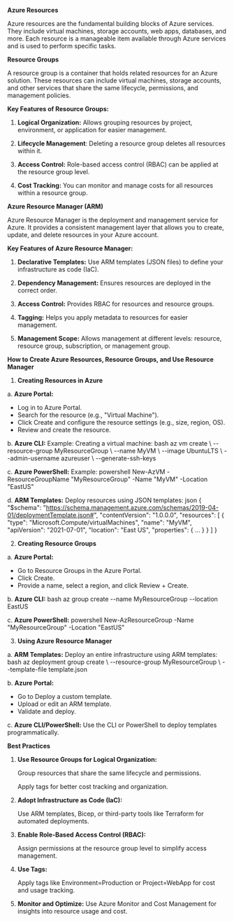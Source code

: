 **Azure Resources**

Azure resources are the fundamental building blocks of Azure services. They include virtual machines, storage accounts, web apps, databases, and more. Each resource is a manageable item available through Azure services and is used to perform specific tasks.

**Resource Groups**

A resource group is a container that holds related resources for an Azure solution. These resources can include virtual machines, storage accounts, and other services that share the same lifecycle, permissions, and management policies.

**Key Features of Resource Groups:**

1. **Logical Organization:** Allows grouping resources by project, environment, or application for easier management.


2. **Lifecycle Management**: Deleting a resource group deletes all resources within it.


3. **Access Control:** Role-based access control (RBAC) can be applied at the resource group level.


4. **Cost Tracking:** You can monitor and manage costs for all resources within a resource group.

**Azure Resource Manager (ARM)**

  Azure Resource Manager is the deployment and management service for Azure. It provides a consistent management layer that allows you to create, update, and delete 
  resources in your Azure account.

**Key Features of Azure Resource Manager:**

1. **Declarative Templates:** Use ARM templates (JSON files) to define your infrastructure as code (IaC).

2. **Dependency Management:** Ensures resources are deployed in the correct order.

3. **Access Control:** Provides RBAC for resources and resource groups.

4. **Tagging:** Helps you apply metadata to resources for easier management.

5. **Management Scope:** Allows management at different levels: resource, resource group, subscription, or management group.

**How to Create Azure Resources, Resource Groups, and Use Resource Manager**

1. **Creating Resources in Azure**

a. **Azure Portal:**
   - Log in to Azure Portal.
   - Search for the resource (e.g., "Virtual Machine").
   - Click Create and configure the resource settings (e.g., size, region, OS).
   - Review and create the resource.

b. **Azure CLI:**
   Example: Creating a virtual machine:
   bash az vm create \ --resource-group MyResourceGroup \ --name MyVM \ --image UbuntuLTS \ --admin-username azureuser \ --generate-ssh-keys 

c. **Azure PowerShell:**
   Example:
   powershell New-AzVM -ResourceGroupName "MyResourceGroup" -Name "MyVM" -Location "EastUS" 

d. **ARM Templates:**
   Deploy resources using JSON templates:
   json { "$schema": "https://schema.management.azure.com/schemas/2019-04-01/deploymentTemplate.json#", "contentVersion": "1.0.0.0", "resources": [ { "type": 
   "Microsoft.Compute/virtualMachines", "name": "MyVM", "apiVersion": "2021-07-01", "location": "East US", "properties": { ... } } ] } 

2. **Creating Resource Groups**

a. **Azure Portal:**
   - Go to Resource Groups in the Azure Portal.
   - Click Create.
   - Provide a name, select a region, and click Review + Create.

b. **Azure CLI:**
   bash az group create --name MyResourceGroup --location EastUS 

c. **Azure PowerShell:**
   powershell New-AzResourceGroup -Name "MyResourceGroup" -Location "EastUS" 

3. **Using Azure Resource Manager**

a. **ARM Templates:**
   Deploy an entire infrastructure using ARM templates:
   bash az deployment group create \ --resource-group MyResourceGroup \ --template-file template.json 

b. **Azure Portal:**
  - Go to Deploy a custom template.
  - Upload or edit an ARM template.
  - Validate and deploy.

c. **Azure CLI/PowerShell:**
   Use the CLI or PowerShell to deploy templates programmatically.

**Best Practices**

1. **Use Resource Groups for Logical Organization:**

   Group resources that share the same lifecycle and permissions.

   Apply tags for better cost tracking and organization.

2. **Adopt Infrastructure as Code (IaC):**

    Use ARM templates, Bicep, or third-party tools like Terraform for automated deployments.

3. **Enable Role-Based Access Control (RBAC):**

   Assign permissions at the resource group level to simplify access management.

4. **Use Tags:**

   Apply tags like Environment=Production or Project=WebApp for cost and usage tracking.

5. **Monitor and Optimize:**
   Use Azure Monitor and Cost Management for insights into resource usage and cost.

